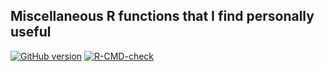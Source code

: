## Miscellaneous R functions that I find personally useful

<!-- badges: start -->
[![GitHub version](https://img.shields.io/static/v1?label=GitHub&message=2.11.1&color=blue&logo=github)](https://github.com/pbreheny/breheny)
[![R-CMD-check](https://github.com/pbreheny/breheny/workflows/R-CMD-check/badge.svg)](https://github.com/pbreheny/breheny/actions)
<!-- badges: end -->

